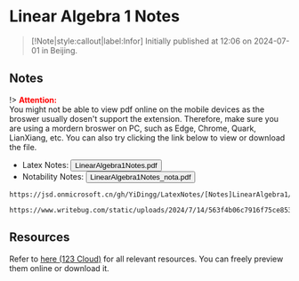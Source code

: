 # Linear Algebra 1 Notes

> [!Note|style:callout|label:Infor]
Initially published at 12:06 on 2024-07-01 in Beijing.

## Notes

!> **<span style='color:red'>Attention:</span>**<br>
You might not be able to view pdf online on the mobile devices as the broswer usually dosen't support the extension. Therefore, make sure you are using a mordern broswer on PC, such as Edge, Chrome, Quark, LianXiang, etc. You can also try clicking the link below to view or download the file.

<!-- The raw source url: <button onclick="window.open('https://www.writebug.com/git/YiDingg/WB.PDFBank/raw/branch/main/Notes/Linear Algebra 1 Notes.pdf')" type="button">Linear Algebra 1 Notes.pdf</button>

The raw source url: <button onclick="window.open('https://www.writebug.com/git/YiDingg/WB.PDFBank/raw/branch/main/Notes/Linear Algebra 1 Notes_nota_compressed.pdf')" type="button">Linear Algebra 1 Notes_nota.pdf</button>
 -->



- Latex Notes: 
<button onclick="window.open('https://jsd.onmicrosoft.cn/gh/YiDingg/LatexNotes/[Notes]LinearAlgebra1/notes/LinearAlgebra1Notes.pdf')" type="button">LinearAlgebra1Notes.pdf</button>
- Notability Notes:
<button onclick="window.open('https://www.writebug.com/static/uploads/2024/7/14/563f4b06c7916f75ce853c8b5ce160f6.pdf')" type="button">LinearAlgebra1Notes_nota.pdf</button>

```pdf
https://jsd.onmicrosoft.cn/gh/YiDingg/LatexNotes/[Notes]LinearAlgebra1/notes/LinearAlgebra1Notes.pdf
```

```pdf
https://www.writebug.com/static/uploads/2024/7/14/563f4b06c7916f75ce853c8b5ce160f6.pdf
```

## Resources

Refer to [here (123 Cloud)](https://www.123865.com/s/0y0pTd-aFKj3) for all relevant resources. You can freely preview them online or download it. 

